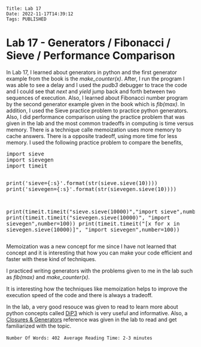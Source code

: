     Title: Lab 17
    Date: 2022-11-17T14:39:12
    Tags: PUBLISHED

Lab 17 - Generators / Fibonacci / Sieve / Performance Comparison
================================================================================================

<p>
In Lab 17, I learned about generators in python and the first generator example from the book is the <i>make_counter(x)</i>. After, I run the program I was able to see a delay and I used the <i>pudb3</i> debugger to trace the code and I could see that <i>next</i> and <i>yield</i> jump back and forth between two sequences of execution. Also, I learned about Fibonacci number program by the second generator example given in the book which is <i>fib(max)</i>. In addition, I used the Sieve practice problem to practice python generators. Also, I did performance comparison using the practice problem that was given in the lab and the most common tradeoffs in computing is time versus memory. There is a technique calle memoization uses more memory to cache answers. There is a opposite tradeoff, using more time for less memory. I used the following practice problem to compare the benefits,
</p>
<pre>
import sieve
import sievegen
import timeit

print('sieve={:s}'.format(str(sieve.sieve(10))))
print('sievegen={:s}'.format(str(sievegen.sieve(10))))

print(timeit.timeit("sieve.sieve(10000)","import sieve",number=100))
print(timeit.timeit("sievegen.sieve(10000)", "import sievegen",number=100))
print(timeit.timeit("[x for x in sievegen.sieve(10000)]", "import sievegen",number=100))
</pre>
<p>
Memoization was a new concept for me since I have not learned that concept and it is interesting that how you can make your code efficient and faster with these kind of techniques.
</p>
<p>
I practiced writing generators with the problems given to me in the lab such as <i>fib(max)</i> and <i>make_counter(x)</i>.
</p>
<p>
It is interesting how the techniques like memoization helps to improve the execution speed of the code and there is always a tradeoff.
</p>
<p>
In the lab, a very good resouce was given to read to learn more about python concepts called <a href="http://www.cs.unb.ca/~bremner/teaching/cs2613/books/diveintopython3/your-first-python-program.html#divingin">DiP3</a> which is very useful and informative. Also, a  <a href="http://www.cs.unb.ca/~bremner/teaching/cs2613/books/diveintopython3/generators.html">Closures & Generators</a> reference was given in the lab to read and get familiarized with the topic. 
</p>

```Number Of Words: 402 ```
```Average Reading Time: 2-3 minutes```
<!-- more -->

